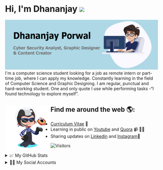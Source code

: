 # Hi, I'm Dhananjay <img src="https://raw.githubusercontent.com/MartinHeinz/MartinHeinz/master/wave.gif" width="30px">

<img src="https://github.com/DhananjayPorwal/DhananjayPorwal/blob/master/images/gh-header-image-crop.jpg" alt="banner that says Dhananjay Porwal - Cyber Security Analyst,  Graphic Designer and Content Creator alongside a cartoon illustration of Dhananjay">
I'm a computer science student looking for a job as remote intern or part- time job, where I can apply my knowledge. Constantly learning in the field of Computer Science and Graphic Designing. I am regular, punctual and hard-working student. One and only quote I use while performing tasks -“I found technology to explore myself”.



## Find me around the web 🌎:<a href="https://github.com/DhananjayPorwal"><img align="left" width="150" height="150" src="https://github.com/DhananjayPorwal/DhananjayPorwal/blob/master/images/dhananjayporwal-octocat.gif?raw=true"></a>
- [Curriculum Vitae](https://dhananjayporwal.me/) :rainbow:
- Learning in public on [Youtube](https://www.youtube.com/channel/UCIzgnaYhyItjl7lwomheaLA/videos?disable_polymer=1) and [Quora](https://www.quora.com/profile/Dhananjay-Porwal-2) 📹 ✍🏾
- Sharing updates on [Linkedin](https://www.linkedin.com/in/dhananjayporwal/) and [Instagram](https://www.instagram.com/porwal.exe/)💼

![Visitors](https://visitor-badge.laobi.icu/badge?page_id=page.DhananjayPorwal.DhananjayPorwal)<br>

<details>
<summary>📈 My GitHub Stats</summary>
<p align="center"> <img src="https://github-readme-stats.vercel.app/api?username=dhananjayporwal&show_icons=true&theme=gotham" alt="dhananjayporwal" />
</details>

<details>
<summary>🙌🏻 My Social Accounts</summary>
  <br>
<a href="https://twitter.com/dhananjayindia7">
  <img align="left" alt="Dhananjay's Twitter | Twitter" width="22px" src="https://cdn.jsdelivr.net/npm/simple-icons@v3/icons/twitter.svg" />
</a>
  <a href="https://www.linkedin.com/in/dhananjayporwal/">
  <img align="left" alt="Dhananjay's LinkdeIN" width="22px" src="https://cdn.jsdelivr.net/npm/simple-icons@v3/icons/linkedin.svg" />
</a>
  <a href="https://t.me/#">
  <img align="left" alt="Dhananjay's Telegram" width="22px" src="https://cdn.jsdelivr.net/npm/simple-icons@v3/icons/telegram.svg" />
</a>
  <a href="https://www.instagram.com/porwal.exe/">
  <img align="left" alt="Dhananjay's Instagram" width="22px" src="https://cdn.jsdelivr.net/npm/simple-icons@v3/icons/instagram.svg" />
</a>
 
  <a href="https://www.quora.com/profile/Dhananjay-Porwal-2">
  <img align="left" alt="Dhananjay's Quora" width="22px" src="https://cdn.jsdelivr.net/npm/simple-icons@v3/icons/quora.svg" />
</a>
  <a href="https://www.reddit.com/user/dhananjayporwal/">
  <img align="left" alt="Dhananjay's Reddit" width="22px" src="https://cdn.jsdelivr.net/npm/simple-icons@v3/icons/reddit.svg" />
</a>
  <a href="https://www.youtube.com/channel/UCIzgnaYhyItjl7lwomheaLA?view_as=subscriber">
  <img align="left" alt="Dhananjay's YouTube" width="22px" src="https://cdn.jsdelivr.net/npm/simple-icons@v3/icons/youtube.svg" />
</a>
</details>
